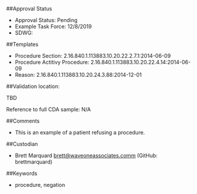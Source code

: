 ##Approval Status

* Approval Status: Pending
* Example Task Force: 12/8/2019
* SDWG:

##Templates

* Procedure Section: 2.16.840.1.113883.10.20.22.2.7.1:2014-06-09
* Procedure Actitivy Procedure: 2.16.840.1.113883.10.20.22.4.14:2014-06-09
* Reason: 2.16.840.1.113883.10.20.24.3.88:2014-12-01

##Validation location:

TBD

Reference to full CDA sample: N/A

##Comments

* This is an example of a patient refusing a procedure.

##Custodian

* Brett Marquard brett@waveoneassociates.comm (GitHub: brettmarquard)

##Keywords

* procedure, negation
